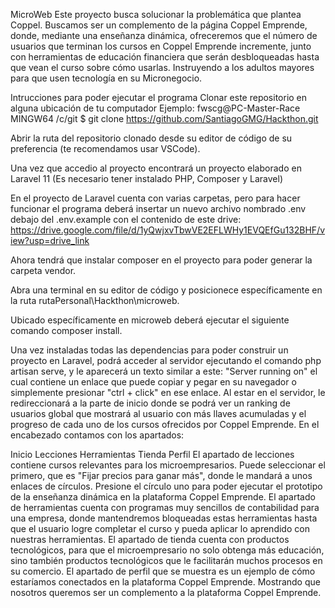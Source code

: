 MicroWeb
Este proyecto busca solucionar la problemática que plantea Coppel. Buscamos ser un complemento de la página Coppel Emprende, donde, mediante una enseñanza dinámica, ofreceremos que el número de usuarios que terminan los cursos en Coppel Emprende incremente, junto con herramientas de educación financiera que serán desbloqueadas hasta que vean el curso sobre cómo usarlas. Instruyendo a los adultos mayores para que usen tecnología en su Micronegocio.

Intrucciones para poder ejecutar el programa
Clonar este repositorio en alguna ubicación de tu computador Ejemplo: fwscg@PC-Master-Race MINGW64 /c/git $ git clone https://github.com/SantiagoGMG/Hackthon.git

Abrir la ruta del repositorio clonado desde su editor de código de su preferencia (te recomendamos usar VSCode).

Una vez que accedio al proyecto encontrará un proyecto elaborado en Laravel 11 (Es necesario tener instalado PHP, Composer y Laravel)

En el proyecto de Laravel cuenta con varias carpetas, pero para hacer funcionar el programa deberá insertar un nuevo archivo nombrado .env debajo del .env.example con el contenido de este drive: https://drive.google.com/file/d/1yQwjxvTbwVE2EFLWHy1EVQEfGu132BHF/view?usp=drive_link

Ahora tendrá que instalar composer en el proyecto para poder generar la carpeta vendor.

Abra una terminal en su editor de código y posicionece específicamente en la ruta rutaPersonal\Hackthon\microweb.

Ubicado específicamente en microweb deberá ejecutar el siguiente comando composer install.

Una vez instaladas todas las dependencias para poder construir un proyecto en Laravel, podrá acceder al servidor ejecutando el comando php artisan serve, y le aparecerá un texto similar a este: "Server running on" el cual contiene un enlace que puede copiar y pegar en su navegador o simplemente presionar "ctrl + click" en ese enlace. Al estar en el servidor, le redireccionará a la parte de inicio donde se podrá ver un ranking de usuarios global que mostrará al usuario con más llaves acumuladas y el progreso de cada uno de los cursos ofrecidos por Coppel Emprende. En el encabezado contamos con los apartados:

Inicio
Lecciones
Herramientas
Tienda
Perfil
El apartado de lecciones contiene cursos relevantes para los microempresarios. Puede seleccionar el primero, que es "Fijar precios para ganar más", donde le mandará a unos enlaces de círculos. Presione el círculo uno para poder ejecutar el prototipo de la enseñanza dinámica en la plataforma Coppel Emprende. El apartado de herramientas cuenta con programas muy sencillos de contabilidad para una empresa, donde mantendremos bloqueadas estas herramientas hasta que el usuario logre completar el curso y pueda aplicar lo aprendido con nuestras herramientas. El apartado de tienda cuenta con productos tecnológicos, para que el microempresario no solo obtenga más educación, sino también productos tecnológicos que le facilitarán muchos procesos en su comercio. El apartado de perfil que se muestra es un ejemplo de cómo estaríamos conectados en la plataforma Coppel Emprende. Mostrando que nosotros queremos ser un complemento a la plataforma Coppel Emprende.
